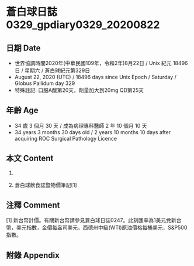 [_metadata_:encoding]: - "utf-8"
[_metadata_:language]: - "zh-Hant-TW"
[_metadata_:fileformat]: - "markdown"
[_metadata_:MIME_type]: - "text/plain"
[_metadata_:markdown_version]: - "commonmark version 0.29"
[_metadata_:markdown_spec]: - "https://spec.commonmark.org/0.29/"

# 蒼白球日誌0329_gpdiary0329_20200822 #

## 日期 Date ##

* 世界協調時間2020年(中華民國109年，令和2年)8月22日 / Unix 紀元 18496 日 / 星期六 / 蒼白球紀元第329日
* August 22, 2020 (UTC) / 18496 days since Unix Epoch / Saturday / Globus Pallidum day 329
* 特殊註記: 口服A酸第20天，劑量加大到20mg QD第25天

## 年齡 Age ##

* 34 歲 3 個月 30 天 / 成為病理專科醫師 2 年 10 個月 10 天
* 34 years 3 months 30 days old / 2 years 10 months 10 days after acquiring ROC Surgical Pathology Licence

## 本文 Content ##

1. 

    
2. 蒼白球飲食誌暨物價筆記[1]

    

## 注釋 Comment ##

[1] 新台幣計價。有關新台幣請參見蒼白球日誌0247。此刻匯率為1美元兌新台幣，美元指數，金價每盎司美元，西德州中級(WTI)原油價格每桶美元，S&P500指數。



## 附錄 Appendix ##

